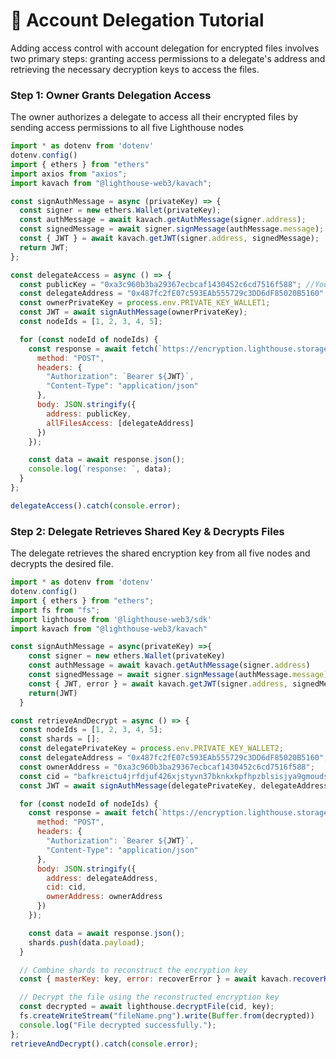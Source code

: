 # 👬 Account Delegation Tutorial

Adding access control with account delegation for encrypted files involves two primary steps: granting access permissions to a delegate's address and retrieving the necessary decryption keys to access the files.​

### Step 1: Owner Grants Delegation Access

The owner authorizes a delegate to access all their encrypted files by sending access permissions to all five Lighthouse nodes

```javascript
import * as dotenv from 'dotenv'
dotenv.config()
import { ethers } from "ethers"
import axios from "axios";
import kavach from "@lighthouse-web3/kavach";

const signAuthMessage = async (privateKey) => {
  const signer = new ethers.Wallet(privateKey);
  const authMessage = await kavach.getAuthMessage(signer.address);
  const signedMessage = await signer.signMessage(authMessage.message);
  const { JWT } = await kavach.getJWT(signer.address, signedMessage);
  return JWT;
};

const delegateAccess = async () => {
  const publicKey = "0xa3c960b3ba29367ecbcaf1430452c6cd7516f588"; //Your public key
  const delegateAddress = "0x487fc2fE07c593EAb555729c3DD6dF85020B5160" //Receiver public key 
  const ownerPrivateKey = process.env.PRIVATE_KEY_WALLET1;
  const JWT = await signAuthMessage(ownerPrivateKey);
  const nodeIds = [1, 2, 3, 4, 5];

  for (const nodeId of nodeIds) {
    const response = await fetch(`https://encryption.lighthouse.storage/api/setAllFilesAccess/${nodeId}`, {
      method: "POST",
      headers: {
        "Authorization": `Bearer ${JWT}`,
        "Content-Type": "application/json"
      },
      body: JSON.stringify({
        address: publicKey,
        allFilesAccess: [delegateAddress]
      })
    });

    const data = await response.json();
    console.log(`response: `, data);
  }
};

delegateAccess().catch(console.error);

```

### Step 2: Delegate Retrieves Shared Key & Decrypts Files

The delegate retrieves the shared encryption key from all five nodes and decrypts the desired file.​

```javascript
import * as dotenv from 'dotenv'
dotenv.config()
import { ethers } from "ethers";
import fs from "fs";
import lighthouse from '@lighthouse-web3/sdk'
import kavach from "@lighthouse-web3/kavach"

const signAuthMessage = async(privateKey) =>{
    const signer = new ethers.Wallet(privateKey)
    const authMessage = await kavach.getAuthMessage(signer.address)
    const signedMessage = await signer.signMessage(authMessage.message)
    const { JWT, error } = await kavach.getJWT(signer.address, signedMessage)
    return(JWT)
  }

const retrieveAndDecrypt = async () => {
  const nodeIds = [1, 2, 3, 4, 5];
  const shards = [];
  const delegatePrivateKey = process.env.PRIVATE_KEY_WALLET2;
  const delegateAddress = "0x487fc2fE07c593EAb555729c3DD6dF85020B5160";
  const ownerAddress = "0xa3c960b3ba29367ecbcaf1430452c6cd7516f588";
  const cid = "bafkreictu4jrfdjuf426xjstyvn37bknkxkpfhpzblsisjya9gmoudsltq"
  const JWT = await signAuthMessage(delegatePrivateKey, delegateAddress);

  for (const nodeId of nodeIds) {
    const response = await fetch(`https://encryption.lighthouse.storage/api/retrieveSharedKey/${nodeId}`, {
      method: "POST",
      headers: {
        "Authorization": `Bearer ${JWT}`,
        "Content-Type": "application/json"
      },
      body: JSON.stringify({
        address: delegateAddress,
        cid: cid,
        ownerAddress: ownerAddress
      })
    });

    const data = await response.json();
    shards.push(data.payload);
  }

  // Combine shards to reconstruct the encryption key
  const { masterKey: key, error: recoverError } = await kavach.recoverKey(shards);

  // Decrypt the file using the reconstructed encryption key
  const decrypted = await lighthouse.decryptFile(cid, key);
  fs.createWriteStream("fileName.png").write(Buffer.from(decrypted))
  console.log("File decrypted successfully.");
};
retrieveAndDecrypt().catch(console.error);
```

